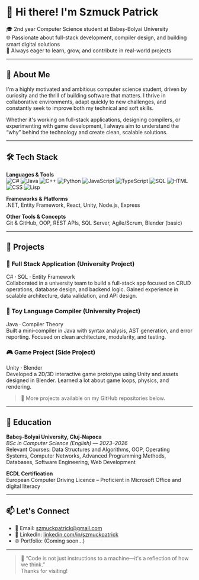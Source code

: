 # 👋 Hi there! I'm Szmuck Patrick

🎓 2nd year Computer Science student at Babeș-Bolyai University  
🌐 Passionate about full-stack development, compiler design, and building smart digital solutions  
🚀 Always eager to learn, grow, and contribute in real-world projects

---

## 🧠 About Me

I'm a highly motivated and ambitious computer science student, driven by curiosity and the thrill of building software that matters. I thrive in collaborative environments, adapt quickly to new challenges, and constantly seek to improve both my technical and soft skills.

Whether it's working on full-stack applications, designing compilers, or experimenting with game development, I always aim to understand the “why” behind the technology and create clean, scalable solutions.

---

## 🛠️ Tech Stack

**Languages & Tools**  
![C#](https://img.shields.io/badge/C%23-239120?style=flat&logo=c-sharp&logoColor=white)
![Java](https://img.shields.io/badge/Java-ED8B00?style=flat&logo=java&logoColor=white)
![C++](https://img.shields.io/badge/C++-00599C?style=flat&logo=cplusplus&logoColor=white)
![Python](https://img.shields.io/badge/Python-3776AB?style=flat&logo=python&logoColor=white)
![JavaScript](https://img.shields.io/badge/JavaScript-F7DF1E?style=flat&logo=javascript&logoColor=black)
![TypeScript](https://img.shields.io/badge/TypeScript-3178C6?style=flat&logo=typescript&logoColor=white)
![SQL](https://img.shields.io/badge/SQL-4479A1?style=flat&logo=postgresql&logoColor=white)
![HTML](https://img.shields.io/badge/HTML5-E34F26?style=flat&logo=html5&logoColor=white)
![CSS](https://img.shields.io/badge/CSS3-1572B6?style=flat&logo=css3&logoColor=white)
![Lisp](https://img.shields.io/badge/Lisp-3A4E81?style=flat&logo=lisp&logoColor=white)

**Frameworks & Platforms**  
.NET, Entity Framework, React, Unity, Node.js, Express

**Other Tools & Concepts**  
Git & GitHub, OOP, REST APIs, SQL Server, Agile/Scrum, Blender (basic)

---

## 🚧 Projects

### 🎯 Full Stack Application (University Project)
C# · SQL · Entity Framework  
Collaborated in a university team to build a full-stack app focused on CRUD operations, database design, and backend logic. Gained experience in scalable architecture, data validation, and API design.

### 🔧 Toy Language Compiler (University Project)
Java · Compiler Theory  
Built a mini-compiler in Java with syntax analysis, AST generation, and error reporting. Focused on clean architecture, modularity, and testing.

### 🎮 Game Project (Side Project)
Unity · Blender  
Developed a 2D/3D interactive game prototype using Unity and assets designed in Blender. Learned a lot about game loops, physics, and rendering.

> 🔗 More projects available on my GitHub repositories below.

---

## 📘 Education

**Babeș-Bolyai University, Cluj-Napoca**  
_BSc in Computer Science (English) — 2023–2026_  
Relevant Courses: Data Structures and Algorithms, OOP, Operating Systems, Computer Networks, Advanced Programming Methods, Databases, Software Engineering, Web Development

**ECDL Certification**  
European Computer Driving Licence – Proficient in Microsoft Office and digital literacy

---

## 📫 Let's Connect

- 📧 Email: szmuckpatrick@gmail.com  
- 💼 LinkedIn: [linkedin.com/in/szmuckpatrick](https://linkedin.com/in/szmuckpatrick)  
- 🌐 Portfolio: (Coming soon...)

---

> 🚀 “Code is not just instructions to a machine—it's a reflection of how we think.”  
> Thanks for visiting!

